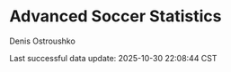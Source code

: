 # Advanced Soccer Statistics
Denis Ostroushko

<!-- gfm -->

Last successful data update: 2025-10-30 22:08:44 CST
